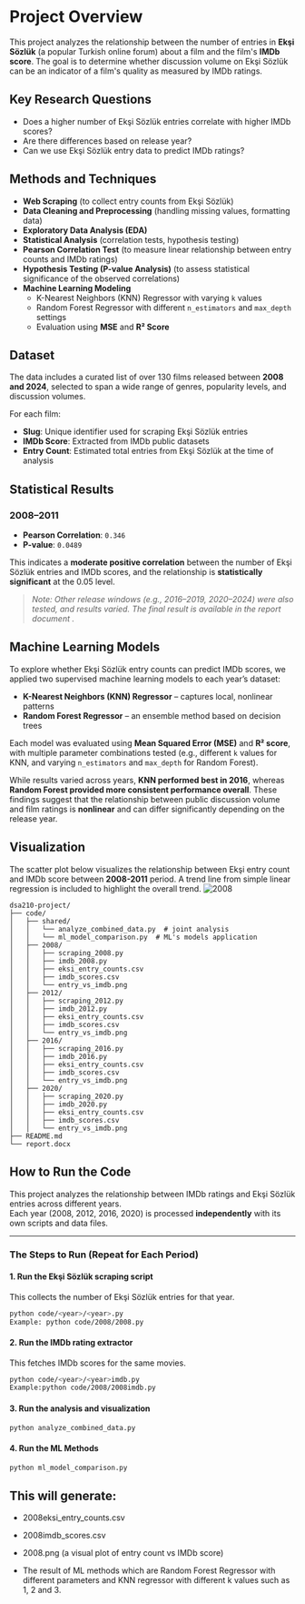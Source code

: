 # Project Overview

This project analyzes the relationship between the number of entries in **Ekşi Sözlük** (a popular Turkish online forum) about a film and the film's **IMDb score**. The goal is to determine whether discussion volume on Ekşi Sözlük can be an indicator of a film's quality as measured by IMDb ratings.

## Key Research Questions
- Does a higher number of Ekşi Sözlük entries correlate with higher IMDb scores?
- Are there differences based on release year?
- Can we use Ekşi Sözlük entry data to predict IMDb ratings?

## Methods and Techniques
- **Web Scraping** (to collect entry counts from Ekşi Sözlük)
- **Data Cleaning and Preprocessing** (handling missing values, formatting data)
- **Exploratory Data Analysis (EDA)**
- **Statistical Analysis** (correlation tests, hypothesis testing)
- **Pearson Correlation Test** (to measure linear relationship between entry counts and IMDb ratings)
- **Hypothesis Testing (P-value Analysis)** (to assess statistical significance of the observed correlations)
- **Machine Learning Modeling**
  - K-Nearest Neighbors (KNN) Regressor with varying `k` values
  - Random Forest Regressor with different `n_estimators` and `max_depth` settings
  - Evaluation using **MSE** and **R² Score**

## Dataset
The data includes a curated list of over 130 films released between **2008 and 2024**, selected to span a wide range of genres, popularity levels, and discussion volumes.

For each film:
- **Slug**: Unique identifier used for scraping Ekşi Sözlük entries
- **IMDb Score**: Extracted from IMDb public datasets
- **Entry Count**: Estimated total entries from Ekşi Sözlük at the time of analysis

## Statistical Results

### 2008–2011

- **Pearson Correlation**: `0.346`
- **P-value**: `0.0489`

This indicates a **moderate positive correlation** between the number of Ekşi Sözlük entries and IMDb scores, and the relationship is **statistically significant** at the 0.05 level.

> *Note: Other release windows (e.g., 2016–2019, 2020–2024) were also tested, and results varied. The final result is available in the report document .*

## Machine Learning Models
To explore whether Ekşi Sözlük entry counts can predict IMDb scores, we applied two supervised machine learning models to each year’s dataset:

- **K-Nearest Neighbors (KNN) Regressor** – captures local, nonlinear patterns
- **Random Forest Regressor** – an ensemble method based on decision trees

Each model was evaluated using **Mean Squared Error (MSE)** and **R² score**, with multiple parameter combinations tested (e.g., different `k` values for KNN, and varying `n_estimators` and `max_depth` for Random Forest).

While results varied across years, **KNN performed best in 2016**, whereas **Random Forest provided more consistent performance overall**. These findings suggest that the relationship between public discussion volume and film ratings is **nonlinear** and can differ significantly depending on the release year.


## Visualization
The scatter plot below visualizes the relationship between Ekşi entry count and IMDb score between **2008-2011** period. A trend line from simple linear regression is included to highlight the overall trend.
![2008](https://github.com/user-attachments/assets/b88aa180-6177-4d82-b6a9-780d7e79b60d)

```text
dsa210-project/
├── code/
│   ├── shared/
│   │   └── analyze_combined_data.py  # joint analysis
│   │   └── ml_model_comparison.py  # ML's models application
│   ├── 2008/
│   │   ├── scraping_2008.py
│   │   ├── imdb_2008.py
│   │   ├── eksi_entry_counts.csv
│   │   ├── imdb_scores.csv
│   │   └── entry_vs_imdb.png
│   ├── 2012/
│   │   ├── scraping_2012.py
│   │   ├── imdb_2012.py
│   │   ├── eksi_entry_counts.csv
│   │   ├── imdb_scores.csv
│   │   └── entry_vs_imdb.png
│   ├── 2016/
│   │   ├── scraping_2016.py
│   │   ├── imdb_2016.py
│   │   ├── eksi_entry_counts.csv
│   │   ├── imdb_scores.csv
│   │   └── entry_vs_imdb.png
│   ├── 2020/
│   │   ├── scraping_2020.py
│   │   ├── imdb_2020.py
│   │   ├── eksi_entry_counts.csv
│   │   ├── imdb_scores.csv
│   │   └── entry_vs_imdb.png
├── README.md
└── report.docx
```



##  How to Run the Code

This project analyzes the relationship between IMDb ratings and Ekşi Sözlük entries across different years.  
Each year (2008, 2012, 2016, 2020) is processed **independently** with its own scripts and data files.

---

###  The Steps to Run (Repeat for Each Period)

#### 1. Run the Ekşi Sözlük scraping script
This collects the number of Ekşi Sözlük entries for that year.
```bash
python code/<year>/<year>.py
Example: python code/2008/2008.py
```

#### 2. Run the IMDb rating extractor
This fetches IMDb scores for the same movies.

```bash
python code/<year>/<year>imdb.py
Example:python code/2008/2008imdb.py
```

#### 3. Run the analysis and visualization
```bash
python analyze_combined_data.py
```
#### 4. Run the ML Methods
```bash
python ml_model_comparison.py
```

## This will generate:

- 2008eksi_entry_counts.csv

- 2008imdb_scores.csv

- 2008.png (a visual plot of entry count vs IMDb score)

- The result of ML methods which are Random Forest Regressor with different parameters and KNN regressor with different k values such as 1, 2 and 3.




